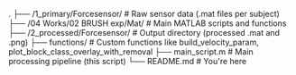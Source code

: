 .
├── /1_primary/Forcesensor/          # Raw sensor data (.mat files per subject)
├── /04 Works/02 BRUSH exp/Mat/      # Main MATLAB scripts and functions
├── /2_processed/Forcesensor/        # Output directory (processed .mat and .png)
├── functions/                       # Custom functions like build_velocity_param, plot_block_class_overlay_with_removal
├── main_script.m                    # Main processing pipeline (this script)
└── README.md                        # You're here
